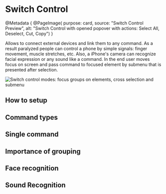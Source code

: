 # Switch Control

@Metadata {
    @PageImage(
               purpose: card, 
               source: "Switch Control Preview", 
               alt: "Switch Control with opened popover with actions: Select All, Deselect, Cut, Copy")
}


Allows to connect external devices and link them to any command. As a result paralyzed people can control a phone by simple signals: finger movement, muscle stretches, etc. Also, a iPhone's camera can recognize facial expression or any sound like a command. In the end user moves focus on screen and pass command to focused element by submenu that is presented after selection.

![Switch control modes: focus groups on elements, cross selection and submenu](SwitchControlOverview)

## How to setup

## Command types

## Single command

## Importance of grouping

## Face recognition

## Sound Recognition
